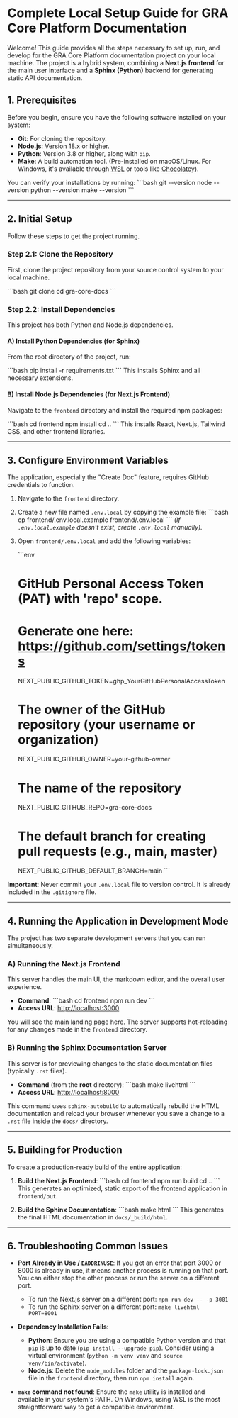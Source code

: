 # Complete Local Setup Guide for GRA Core Platform Documentation

Welcome! This guide provides all the steps necessary to set up, run, and develop for the GRA Core Platform documentation project on your local machine. The project is a hybrid system, combining a **Next.js frontend** for the main user interface and a **Sphinx (Python)** backend for generating static API documentation.

## 1. Prerequisites

Before you begin, ensure you have the following software installed on your system:

- **Git**: For cloning the repository.
- **Node.js**: Version 18.x or higher.
- **Python**: Version 3.8 or higher, along with `pip`.
- **Make**: A build automation tool. (Pre-installed on macOS/Linux. For Windows, it's available through [WSL](https://learn.microsoft.com/en-us/windows/wsl/install) or tools like [Chocolatey](https://chocolatey.org/packages/make)).

You can verify your installations by running:
\`\`\`bash
git --version
node --version
python --version
make --version
\`\`\`

---

## 2. Initial Setup

Follow these steps to get the project running.

### Step 2.1: Clone the Repository

First, clone the project repository from your source control system to your local machine.

\`\`\`bash
git clone <your-repository-url>
cd gra-core-docs
\`\`\`

### Step 2.2: Install Dependencies

This project has both Python and Node.js dependencies.

#### A) Install Python Dependencies (for Sphinx)

From the root directory of the project, run:

\`\`\`bash
pip install -r requirements.txt
\`\`\`
This installs Sphinx and all necessary extensions.

#### B) Install Node.js Dependencies (for Next.js Frontend)

Navigate to the `frontend` directory and install the required npm packages:

\`\`\`bash
cd frontend
npm install
cd .. 
\`\`\`
This installs React, Next.js, Tailwind CSS, and other frontend libraries.

---

## 3. Configure Environment Variables

The application, especially the "Create Doc" feature, requires GitHub credentials to function.

1.  Navigate to the `frontend` directory.
2.  Create a new file named `.env.local` by copying the example file:
    \`\`\`bash
    cp frontend/.env.local.example frontend/.env.local
    \`\`\`
    *(If `.env.local.example` doesn't exist, create `.env.local` manually).*

3.  Open `frontend/.env.local` and add the following variables:

    \`\`\`env
    # GitHub Personal Access Token (PAT) with 'repo' scope.
    # Generate one here: https://github.com/settings/tokens
    NEXT_PUBLIC_GITHUB_TOKEN=ghp_YourGitHubPersonalAccessToken

    # The owner of the GitHub repository (your username or organization)
    NEXT_PUBLIC_GITHUB_OWNER=your-github-owner

    # The name of the repository
    NEXT_PUBLIC_GITHUB_REPO=gra-core-docs

    # The default branch for creating pull requests (e.g., main, master)
    NEXT_PUBLIC_GITHUB_DEFAULT_BRANCH=main
    \`\`\`

**Important**: Never commit your `.env.local` file to version control. It is already included in the `.gitignore` file.

---

## 4. Running the Application in Development Mode

The project has two separate development servers that you can run simultaneously.

### A) Running the Next.js Frontend

This server handles the main UI, the markdown editor, and the overall user experience.

- **Command**:
  \`\`\`bash
  cd frontend
  npm run dev
  \`\`\`
- **Access URL**: [http://localhost:3000](http://localhost:3000)

You will see the main landing page here. The server supports hot-reloading for any changes made in the `frontend` directory.

### B) Running the Sphinx Documentation Server

This server is for previewing changes to the static documentation files (typically `.rst` files).

- **Command** (from the **root** directory):
  \`\`\`bash
  make livehtml
  \`\`\`
- **Access URL**: [http://localhost:8000](http://localhost:8000)

This command uses `sphinx-autobuild` to automatically rebuild the HTML documentation and reload your browser whenever you save a change to a `.rst` file inside the `docs/` directory.

---

## 5. Building for Production

To create a production-ready build of the entire application:

1.  **Build the Next.js Frontend**:
    \`\`\`bash
    cd frontend
    npm run build
    cd ..
    \`\`\`
    This generates an optimized, static export of the frontend application in `frontend/out`.

2.  **Build the Sphinx Documentation**:
    \`\`\`bash
    make html
    \`\`\`
    This generates the final HTML documentation in `docs/_build/html`.

---

## 6. Troubleshooting Common Issues

- **Port Already in Use / `EADDRINUSE`**:
  If you get an error that port 3000 or 8000 is already in use, it means another process is running on that port. You can either stop the other process or run the server on a different port.
  - To run the Next.js server on a different port: `npm run dev -- -p 3001`
  - To run the Sphinx server on a different port: `make livehtml PORT=8001`

- **Dependency Installation Fails**:
  - **Python**: Ensure you are using a compatible Python version and that `pip` is up to date (`pip install --upgrade pip`). Consider using a virtual environment (`python -m venv venv` and `source venv/bin/activate`).
  - **Node.js**: Delete the `node_modules` folder and the `package-lock.json` file in the `frontend` directory, then run `npm install` again.

- **`make` command not found**:
  Ensure the `make` utility is installed and available in your system's PATH. On Windows, using WSL is the most straightforward way to get a compatible environment.

